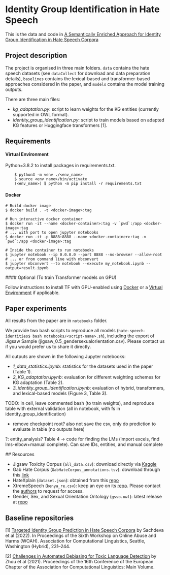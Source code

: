 # Identity Group Identification in Hate Speech

This is the data and code in [A Semantically Enriched Approach for Identity Group
Identification in Hate Speech Corpora]()

## Project description

The project is organised in three main folders. `data` contains the hate speech datasets (see `dataCollect` for 
download and data preparation details), `baselines` contains the lexical-based and transformer-based approaches 
considered in the paper, and `models` contains the model training outputs.

There are three main files:
- *kg_adaptation.py*: script to learn weights for the KG entities (currently supported in OWL format).
- *identity_group_identification.py*: script to train models based on adapted KG features or Huggingface transformers [1].

## Requirements

#### Virtual Environment
Python=3.8.2 to install packages in requirements.txt.
```commandline
    $ python3 -m venv ./<env_name>
    $ source <env_name>/bin/activate
    (<env_name>) $ python -m pip install -r requirements.txt
```

#### Docker
```commandline
# Build docker image
$ docker build . -t <docker-image>:tag

# Run interactive docker container
$ docker run -it --name <docker-container>:tag -v `pwd`:/app <docker-image>:tag
# ... with port to open jupyter notebooks
$ docker run -it -p 8888:8888 --name <docker-container>:tag -v `pwd`:/app <docker-image>:tag

# Inside the container to run notebooks
$ jupyter notebook --ip 0.0.0.0 --port 8888 --no-browser --allow-root
# ... or from command line with nbconvert
$ jupyter nbconvert --to notebook --execute my_notebook.ipynb --output=result.ipynb
```
#### Optional (To train Transformer models on GPU)

Follow instructions to install TF with GPU-enabled using [Docker](https://www.tensorflow.org/install/docker) or a [Virtual Environment](https://www.tensorflow.org/install/pip) if applicable.

## Paper experiments

All results from the paper are in `notebooks` folder. 

We provide two bash scripts to reproduce all models (`hate-speech-identities$ bash notebooks/<script-name>.sh`), including the export of Jigsaw Sample (jigsaw_0.5_gendersexualorientation.csv). Please contact us if you would prefer us to share it directly. 

All outputs are shown in the following Jupyter notebooks:
- *1_data_statistics.ipynb*: statistics for the datasets used in the paper (Table 1).
- *2_KG_adaptation.ipynb*: evaluation for different weighting schemes for KG adaptation (Table 2).
- *3_identity_group_identification.ipynb*: evaluation of hybrid, transformers, and lexical-based models (Figure 3, 
Table 3).

TODO: in cell, leave commented bash (to train weights), and reproduce table with external validation (all in notebook, 
with fs in identity_group_identification)
- remove checkpoint root? also not save the csv, only do prediction to evaluate in table (no outputs here)

?: entity_analysis? Table 4 -> code for finding the LMs (import excels, find lms-elbow+manual complete). 
Can save IDs, entities, and manual complete

## Resources

- Jigsaw Toxicity Corpus (`all_data.csv`): download directly via [Kaggle](https://www.kaggle.com/c/jigsaw-unintended-bias-in-toxicity-classification/data?select=all_data.csv) 
- Gab Hate Corpus (`GabHateCorpus_annotations.tsv`): download through this [link](https://osf.io/edua3/)
- HateXplain (`dataset.json`): obtained from this [repo](https://github.com/hate-alert/HateXplain/tree/master/Data)
- XtremeSpeech (`kenya_re.csv`): keep an eye on its [repo](https://github.com/antmarakis/xtremespeech). Please contact the [authors](mailto:antmarakis@cis.lmu.de) to request for access.
- Gender, Sex, and Sexual Orientation Ontology (`gsso.owl`): latest release at [repo](https://github.com/Superraptor/GSSO)

## Baseline repositories

[1] [Targeted Identity Group Prediction in Hate Speech Corpora](https://github.com/dlab-projects/hate_target) by 
Sachdeva et al (2022). In Proceedings of the Sixth Workshop on Online Abuse and Harms (WOAH). Association for 
Computational Linguistics, Seattle, Washington (Hybrid), 231–244.

[2] [Challenges in Automated Debiasing for Toxic Language Detection](https://github.com/XuhuiZhou/Toxic_Debias/tree/main/data) 
by Zhou et al (2021). Proceedings of the 16th Conference of the European Chapter of the Association for Computational 
Linguistics: Main Volume.



